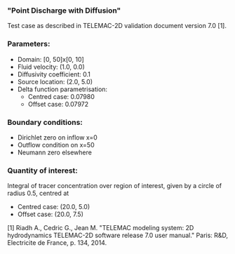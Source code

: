 ### "Point Discharge with Diffusion"

Test case as described in TELEMAC-2D validation document version 7.0 [1].


### Parameters:
  * Domain: [0, 50]x[0, 10]
  * Fluid velocity: (1.0, 0.0)
  * Diffusivity coefficient: 0.1
  * Source location: (2.0, 5.0)
  * Delta function parametrisation:
    * Centred case: 0.07980
    * Offset case: 0.07972

### Boundary conditions:
  * Dirichlet zero on inflow x=0
  * Outflow condition on x=50
  * Neumann zero elsewhere

### Quantity of interest:
Integral of tracer concentration over region of interest, given by a circle of radius 0.5, centred at
  * Centred case: (20.0, 5.0)
  * Offset case: (20.0, 7.5)


[1] Riadh A., Cedric G., Jean M. "TELEMAC modeling system: 2D hydrodynamics TELEMAC-2D software
    release 7.0 user manual." Paris:  R&D, Electricite de France, p. 134, 2014.
